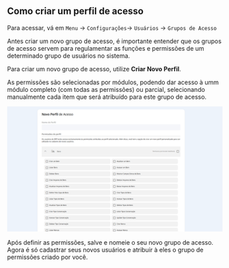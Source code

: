 ## Como criar um perfil de acesso

Para acessar, vá em `Menu` -> `Configurações`-> `Usuários` -> `Grupos de Acesso`

Antes criar um novo grupo de acesso, é importante entender que os grupos de acesso servem para regulamentar as funções e permissões de um determinado grupo de usuários no sistema.

Para criar um novo grupo de acesso, utilize **Criar Novo Perfil**.

As permissões são selecionadas por módulos, podendo dar acesso à umm módulo completo (com todas as permissões) ou parcial, selecionando manualmente cada item que será atribuído para este grupo de acesso.

![Permissões](../assets/perfil-acesso.png)

Após definir as permissões, salve e nomeie o seu novo grupo de acesso. Agora é só cadastrar seus novos usuários e atribuir à eles o grupo de permissões criado por você.
